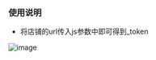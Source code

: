 ### 使用说明
* 将店铺的url传入js参数中即可得到_token

![image](https://github.com/yangshimin/markdown-img/raw/master/%E7%82%B9%E8%AF%84.png, '点评_token参数验证结果')